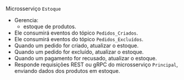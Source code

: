 Microsserviço `Estoque`

- Gerencia:
  - estoque de produtos.
- Ele consumirá eventos do tópico `Pedidos_Criados`.
- Ele consumirá eventos do tópico `Pedidos_Excluídos`.
- Quando um pedido for criado, atualizar o estoque.
- Quando um pedido for excluído, atualizar o estoque.
- Quando um pagamento for recusado, atualizar o estoque.
- Responde requisições REST ou gRPC do microsserviço `Principal`, enviando dados dos produtos em estoque.